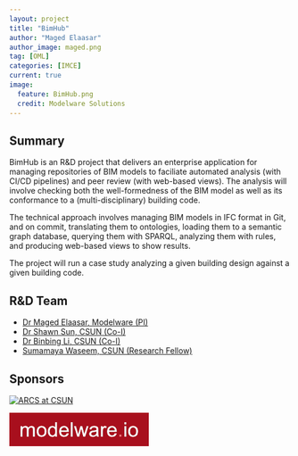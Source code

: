 ```yaml
---
layout: project
title: "BimHub"
author: "Maged Elaasar"
author_image: maged.png
tag: [OML]
categories: [IMCE]
current: true
image:
  feature: BimHub.png
  credit: Modelware Solutions
---
```


## Summary

BimHub is an R&D project that delivers an enterprise application for managing repositories of BIM models to faciliate automated analysis (with CI/CD pipelines) and peer review (with web-based views). The analysis will involve checking both the well-formedness of the BIM model as well as its conformance to a (multi-disciplinary) building code.

The technical approach involves managing BIM models in IFC format in Git, and on commit, translating them to ontologies, loading them to a semantic graph database, querying them with SPARQL, analyzing them with rules, and producing web-based views to show results.

The project will run a case study analyzing a given building design against a given building code.

## R&D Team
- [Dr Maged Elaasar, Modelware (PI)](/contributors/Maged%20Elaasar.html)
- [Dr Shawn Sun, CSUN (Co-I)](https://catalog.csun.edu/academics/cecm/faculty/sun-chuanbing-shawn/)
- [Dr Binbing Li, CSUN (Co-I)](https://www.ecs.csun.edu/~bingbing/)
- [Sumamaya Waseem, CSUN (Research Fellow)](https://www.linkedin.com/in/summayah-waseem-7264bb1b4)

## Sponsors

[![ARCS at CSUN](https://media.licdn.com/dms/image/C560BAQEUqeYW3Qb5Bw/company-logo_200_200/0/1586875534042?e=1700092800&v=beta&t=4jV8TldcTwEwcKyLDnSt-VNonnlCNM8LmAjBq7Xl46I)](https://arcs.center/)

[![Modelware](/assets/img/modelware.png)](https://modelware.io/)
